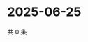 # 2025-06-25

共 0 条

<!-- BEGIN ZHIHUQUESTIONS -->
<!-- 最后更新时间 Wed Jun 25 2025 06:11:13 GMT+0800 (China Standard Time) -->

<!-- END ZHIHUQUESTIONS -->
